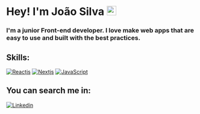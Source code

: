 # Hey! I'm João Silva <img src="https://media.giphy.com/media/hvRJCLFzcasrR4ia7z/giphy.gif" width="25px">

### I'm a junior Front-end developer. I love make web apps that are easy to use and built with the best practices.

## Skills:

[![Reactjs](https://img.shields.io/badge/React-878787?logo=react)](https://es.reactjs.org/)
[![Nextjs](https://img.shields.io/badge/Next-878787?logo=next.js)](https://nextjs.org/)
[![JavaScript](https://img.shields.io/badge/JavaScript-878787?logo=javascript)](/)

## You can search me in:

[![Linkedin](https://img.shields.io/badge/LinkedIn-0077B5?style=for-the-badge&logo=linkedin&logoColor=white)](https://www.linkedin.com/in/jfsilvam/)

